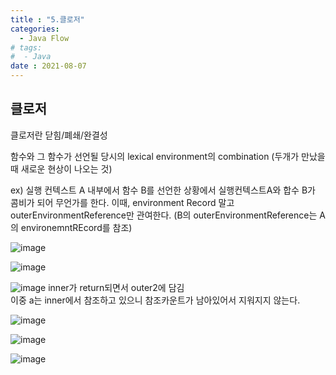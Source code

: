```yaml
---
title : "5.클로저"
categories:
  - Java Flow
# tags:
#  - Java
date : 2021-08-07
---
```


클로저  
--- 

클로저란 
닫힘/폐쇄/완결성 

함수와 그 함수가 선언될 당시의 lexical environment의 combination (두개가 만났을 때 새로운 현상이 나오는 것)

ex) 실행 컨텍스트 A 내부에서 함수 B를 선언한 상황에서 실행컨텍스트A와 합수 B가 콤비가 되어 무언가를 한다.
이때, environment Record 말고 outerEnvironmentReference만 관여한다.
(B의 outerEnvironmentReference는 A의 environemntREcord를 참조)

![image](https://user-images.githubusercontent.com/71579659/128590883-5ed4fc70-09bd-443a-a997-f5b11db46d74.png)

![image](https://user-images.githubusercontent.com/71579659/128590993-0a9231b4-df54-42c4-9941-b23dd0bf6ce6.png)


![image](https://user-images.githubusercontent.com/71579659/128591332-dd961b66-42b8-41e4-83dc-999bd4dff871.png)
inner가 return되면서 outer2에 담김  
이중 a는 inner에서 참조하고 있으니 참조카운트가 남아있어서 지워지지 않는다.  

![image](https://user-images.githubusercontent.com/71579659/128591341-59f740f6-892e-462a-9c3f-98a35bd0c8e3.png)


![image](https://user-images.githubusercontent.com/71579659/128591381-bd47eaf3-5e1f-431d-91a4-aaa31ac96773.png)

![image](https://user-images.githubusercontent.com/71579659/128591443-76c14d68-3d50-482a-90b9-10f40abec408.png)






